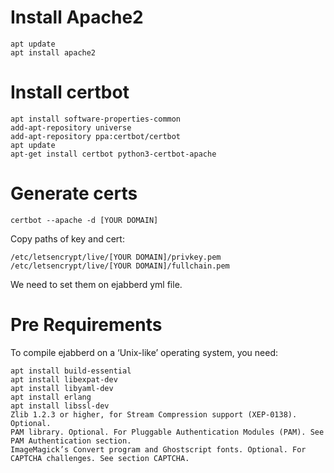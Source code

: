 # Install Apache2 
```
apt update 
apt install apache2
```
# Install certbot 
```
apt install software-properties-common
add-apt-repository universe
add-apt-repository ppa:certbot/certbot
apt update
apt-get install certbot python3-certbot-apache
```
# Generate certs 
```
certbot --apache -d [YOUR DOMAIN]
```
Copy paths of key and cert:
```
/etc/letsencrypt/live/[YOUR DOMAIN]/privkey.pem
/etc/letsencrypt/live/[YOUR DOMAIN]/fullchain.pem
```
We need to set them on ejabberd yml file. 

# Pre Requirements
To compile ejabberd on a ‘Unix-like’ operating system, you need:
```
apt install build-essential
apt install libexpat-dev
apt install libyaml-dev
apt install erlang
apt install libssl-dev
Zlib 1.2.3 or higher, for Stream Compression support (XEP-0138). Optional.
PAM library. Optional. For Pluggable Authentication Modules (PAM). See PAM Authentication section.
ImageMagick’s Convert program and Ghostscript fonts. Optional. For CAPTCHA challenges. See section CAPTCHA.
```
